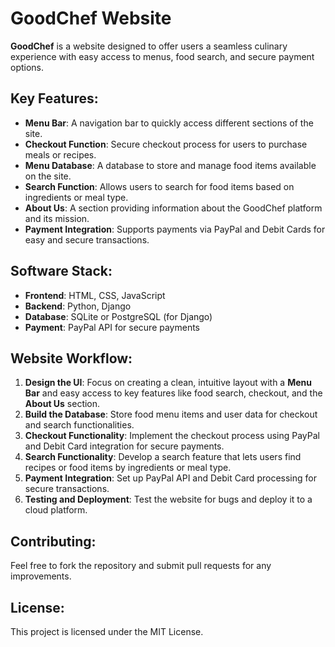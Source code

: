 # GoodChef Website

**GoodChef** is a website designed to offer users a seamless culinary experience with easy access to menus, food search, and secure payment options.

## Key Features:
- **Menu Bar**: A navigation bar to quickly access different sections of the site.
- **Checkout Function**: Secure checkout process for users to purchase meals or recipes.
- **Menu Database**: A database to store and manage food items available on the site.
- **Search Function**: Allows users to search for food items based on ingredients or meal type.
- **About Us**: A section providing information about the GoodChef platform and its mission.
- **Payment Integration**: Supports payments via PayPal and Debit Cards for easy and secure transactions.

## Software Stack:
- **Frontend**: HTML, CSS, JavaScript
- **Backend**: Python, Django
- **Database**: SQLite or PostgreSQL (for Django)
- **Payment**: PayPal API for secure payments

## Website Workflow:
1. **Design the UI**: Focus on creating a clean, intuitive layout with a **Menu Bar** and easy access to key features like food search, checkout, and the **About Us** section.
2. **Build the Database**: Store food menu items and user data for checkout and search functionalities.
3. **Checkout Functionality**: Implement the checkout process using PayPal and Debit Card integration for secure payments.
4. **Search Functionality**: Develop a search feature that lets users find recipes or food items by ingredients or meal type.
5. **Payment Integration**: Set up PayPal API and Debit Card processing for secure transactions.
6. **Testing and Deployment**: Test the website for bugs and deploy it to a cloud platform.

## Contributing:
Feel free to fork the repository and submit pull requests for any improvements.

## License:
This project is licensed under the MIT License.
